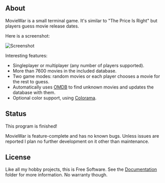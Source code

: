 
## About

MovieWar is a small terminal game. It's similar to "The Price Is Right"
but players guess movie release dates.

Here is a screenshot:

![Screenshot](https://raw.github.com/Beluki/MovieWar/master/Screenshot/Screenshot.png)

Interesting features:

* Singleplayer or multiplayer (any number of players supported).
* More than 7600 movies in the included database.
* Two game modes: random movies or each player chooses a movie for the rest to guess.
* Automatically uses [OMDB][] to find unknown movies and updates the database with them.
* Optional color support, using [Colorama][].

[Colorama]: https://pypi.python.org/pypi/colorama
[OMDB]: http://www.omdbapi.com

## Status

This program is finished!

MovieWar is feature-complete and has no known bugs. Unless issues are reported
I plan no further development on it other than maintenance.

## License

Like all my hobby projects, this is Free Software. See the [Documentation][]
folder for more information. No warranty though.

[Documentation]: https://github.com/Beluki/MovieWar/tree/master/Documentation

